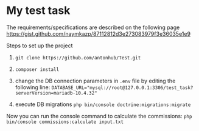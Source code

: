# My test task

The requirements/specifications are described on the following page https://gist.github.com/naymkazp/87112812d3e273083979f3e36035e1e9

Steps to set up the project

1. `git clone https://github.com/antonhub/Test.git`

2. `composer install`

3. change the DB connection parameters in `.env` file by editing the following line:
   `DATABASE_URL="mysql://root@127.0.0.1:3306/test_task?serverVersion=mariadb-10.4.32"`

4. execute DB migrations `php bin/console doctrine:migrations:migrate`

Now you can run the console command to calculate the commissions:
`php bin/console commissions:calculate input.txt`